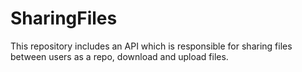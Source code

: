 # SharingFiles
This repository includes an API which is responsible for sharing files between users as a repo, download and upload files.
